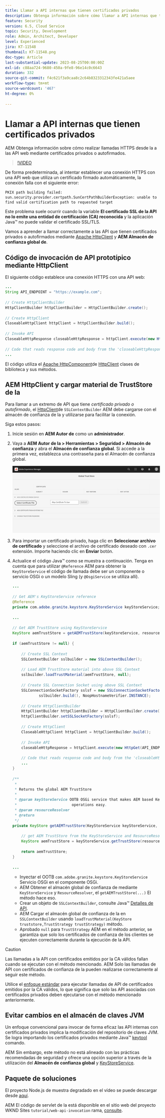 ```yaml
---
title: Llamar a API internas que tienen certificados privados
description: Obtenga información sobre cómo llamar a API internas que tienen certificados privados o autofirmados.
feature: Security
version: 6.5, Cloud Service
topic: Security, Development
role: Admin, Architect, Developer
level: Experienced
jira: KT-11548
thumbnail: KT-11548.png
doc-type: Article
last-substantial-update: 2023-08-25T00:00:00Z
exl-id: c88aa724-9680-450a-9fe8-96e14c0c6643
duration: 332
source-git-commit: f4c621f3a9caa8c2c64b8323312343fe421a5aee
workflow-type: tm+mt
source-wordcount: '467'
ht-degree: 0%

---
```


# Llamar a API internas que tienen certificados privados

AEM Obtenga información sobre cómo realizar llamadas HTTPS desde la a las API web mediante certificados privados o autofirmados.

>[!VIDEO](https://video.tv.adobe.com/v/3424853?quality=12&learn=on)

De forma predeterminada, al intentar establecer una conexión HTTPS con una API web que utiliza un certificado firmado automáticamente, la conexión falla con el siguiente error:

```
PKIX path building failed: sun.security.provider.certpath.SunCertPathBuilderException: unable to find valid certification path to requested target
```

Este problema suele ocurrir cuando la variable **El certificado SSL de la API no lo emite una entidad de certificación (CA) reconocida** y la aplicación Java™ no puede validar el certificado SSL/TLS.

Vamos a aprender a llamar correctamente a las API que tienen certificados privados o autofirmados mediante [Apache HttpClient](https://hc.apache.org/httpcomponents-client-4.5.x/index.html) y **AEM Almacén de confianza global de**.


## Código de invocación de API prototípico mediante HttpClient

El siguiente código establece una conexión HTTPS con una API web:

```java
...
String API_ENDPOINT = "https://example.com";

// Create HttpClientBuilder
HttpClientBuilder httpClientBuilder = HttpClientBuilder.create();

// Create HttpClient
CloseableHttpClient httpClient = httpClientBuilder.build();

// Invoke API
CloseableHttpResponse closeableHttpResponse = httpClient.execute(new HttpGet(API_ENDPOINT));

// Code that reads response code and body from the 'closeableHttpResponse' object
...
```

El código utiliza el [Apache HttpComponent](https://hc.apache.org/)de [HttpClient](https://hc.apache.org/httpcomponents-client-4.5.x/index.html) clases de biblioteca y sus métodos.


## AEM HttpClient y cargar material de TrustStore de la

Para llamar a un extremo de API que tiene _certificado privado o autofirmado_, el [HttpClient](https://hc.apache.org/httpcomponents-client-4.5.x/index.html)de `SSLContextBuilder` AEM debe cargarse con el almacén de confianza de la y utilizarse para facilitar la conexión.

Siga estos pasos:

1. Inicie sesión en **AEM Autor de** como un **administrador**.
1. Vaya a **AEM Autor de la > Herramientas > Seguridad > Almacén de confianza** y abra el **Almacén de confianza global**. Si accede a la primera vez, establezca una contraseña para el Almacén de confianza global.

   ![Almacén de confianza global](assets/internal-api-call/global-trust-store.png)

1. Para importar un certificado privado, haga clic en **Seleccionar archivo de certificado** y seleccione el archivo de certificado deseado con `.cer` extensión. Importe haciendo clic en **Enviar** botón.

1. Actualice el código Java™ como se muestra a continuación. Tenga en cuenta que para utilizar `@Reference` AEM para obtener la `KeyStoreService` el código de llamada debe ser un componente o servicio OSGi o un modelo Sling (y `@OsgiService` se utiliza allí).

   ```java
   ...
   
   // Get AEM's KeyStoreService reference
   @Reference
   private com.adobe.granite.keystore.KeyStoreService keyStoreService;
   
   ...
   
   // Get AEM TrustStore using KeyStoreService
   KeyStore aemTrustStore = getAEMTrustStore(keyStoreService, resourceResolver);
   
   if (aemTrustStore != null) {
   
       // Create SSL Context
       SSLContextBuilder sslbuilder = new SSLContextBuilder();
   
       // Load AEM TrustStore material into above SSL Context
       sslbuilder.loadTrustMaterial(aemTrustStore, null);
   
       // Create SSL Connection Socket using above SSL Context
       SSLConnectionSocketFactory sslsf = new SSLConnectionSocketFactory(
               sslbuilder.build(), NoopHostnameVerifier.INSTANCE);
   
       // Create HttpClientBuilder
       HttpClientBuilder httpClientBuilder = HttpClientBuilder.create();
       httpClientBuilder.setSSLSocketFactory(sslsf);
   
       // Create HttpClient
       CloseableHttpClient httpClient = httpClientBuilder.build();
   
       // Invoke API
       closeableHttpResponse = httpClient.execute(new HttpGet(API_ENDPOINT));
   
       // Code that reads response code and body from the 'closeableHttpResponse' object
       ...
   } 
   
   /**
    * 
    * Returns the global AEM TrustStore
    * 
    * @param keyStoreService OOTB OSGi service that makes AEM based KeyStore
    *                         operations easy.
    * @param resourceResolver
    * @return
    */
   private KeyStore getAEMTrustStore(KeyStoreService keyStoreService, ResourceResolver resourceResolver) {
   
       // get AEM TrustStore from the KeyStoreService and ResourceResolver
       KeyStore aemTrustStore = keyStoreService.getTrustStore(resourceResolver);
   
       return aemTrustStore;
   }
   
   ...
   ```

   * Inyectar el OOTB `com.adobe.granite.keystore.KeyStoreService` Servicio OSGi en el componente OSGi.
   * AEM Obtener el almacén global de confianza de mediante `KeyStoreService` y `ResourceResolver`, el `getAEMTrustStore(...)` El método hace eso.
   * Crear un objeto de `SSLContextBuilder`, consulte Java™ [Detalles de API](https://javadoc.io/static/org.apache.httpcomponents/httpcore/4.4.8/index.html?org/apache/http/ssl/SSLContextBuilder.html).
   * AEM Cargar el almacén global de confianza de la en `SSLContextBuilder` usando `loadTrustMaterial(KeyStore truststore,TrustStrategy trustStrategy)` método.
   * Aprobado `null` para `TrustStrategy` AEM en el método anterior, se garantiza que solo los certificados de confianza de los clientes se ejecuten correctamente durante la ejecución de la API.


>[!CAUTION]
>
>Las llamadas a la API con certificados emitidos por la CA válidos fallan cuando se ejecutan con el método mencionado. AEM Solo las llamadas de API con certificados de confianza de la pueden realizarse correctamente al seguir este método.
>
>Utilice el [enfoque estándar](#prototypical-api-invocation-code-using-httpclient) para ejecutar llamadas de API de certificados emitidos por la CA válidos, lo que significa que solo las API asociadas con certificados privados deben ejecutarse con el método mencionado anteriormente.

## Evitar cambios en el almacén de claves JVM

Un enfoque convencional para invocar de forma eficaz las API internas con certificados privados implica la modificación del repositorio de claves JVM. Se logra importando los certificados privados mediante Java™ [keytool](https://docs.oracle.com/en/java/javase/11/tools/keytool.html#GUID-5990A2E4-78E3-47B7-AE75-6D1826259549) comando.

AEM Sin embargo, este método no está alineado con las prácticas recomendadas de seguridad y ofrece una opción superior a través de la utilización del **Almacén de confianza global** y [KeyStoreService](https://javadoc.io/doc/com.adobe.aem/aem-sdk-api/latest/com/adobe/granite/keystore/KeyStoreService.html).


## Paquete de soluciones

El proyecto Node.js de muestra degradado en el vídeo se puede descargar desde [aquí](assets/internal-api-call/REST-APIs.zip).

AEM El código de servlet de la está disponible en el sitio web del proyecto WKND Sites `tutorial/web-api-invocation` rama, [consulte](https://github.com/adobe/aem-guides-wknd/tree/tutorial/web-api-invocation/core/src/main/java/com/adobe/aem/guides/wknd/core/servlets).
